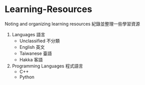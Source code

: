 # Learning-Resources

Noting and organizing learning resources 紀錄並整理一些學習資源

1. Languages 語言
    * Unclassified 不分類
    * English 英文
    * Taiwanese 臺語
    * Hakka 客語
2. Programming Languages 程式語言
    * C++
    * Python
